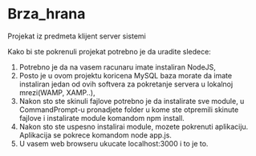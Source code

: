 # Brza_hrana
 Projekat iz predmeta klijent server sistemi

Kako bi ste pokrenuli projekat potrebno je da uradite sledece:
1. Potrebno je da na vasem racunaru imate instaliran NodeJS,
2. Posto je u ovom projektu koricena MySQL baza morate da imate instaliran jedan od ovih softvera za pokretanje servera u lokalnoj mrezi(WAMP, XAMP..),
3. Nakon sto ste skinuli fajlove potrebno je da instalirate sve module, u CommandPrompt-u pronadjete folder u kome ste otpremili skinute fajlove i instalirate module komandom npm install.
4. Nakon sto ste uspesno instalirai module, mozete pokrenuti aplikaciju. Aplikacija se pokrece komandom node app.js.
5. U vasem web browseru ukucate localhost:3000 i to je to.
